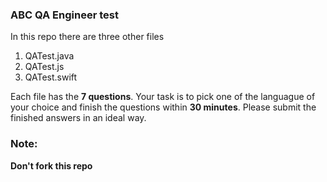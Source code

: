 ### ABC QA Engineer test
In this repo there are three other files
1. QATest.java
2. QATest.js
3. QATest.swift

Each file has the **7 questions**. Your task is to pick one of the languague of your choice and finish the questions within **30 minutes**. Please submit the finished answers in an ideal way. 

### Note:
**Don't fork this repo**

